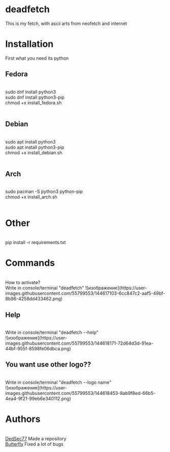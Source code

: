 # deadfetch
This is my fetch, with ascii arts from neofetch and internet

# Installation
First what you need its python<br/>
<h2>Fedora</h2><br/>
      sudo dnf install python3 <br/>
      sudo dnf install python3-pip<br/>
      chmod +x install_fedora.sh <br/>
<br/>
<h2>Debian</h2><br/>
    sudo apt install python3<br/>
    sudo apt install python3-pip<br/>
    chmod +x install_debian.sh<br/>
<br/>
<h2>Arch</h2><br/>
    sudo pacman -S python3 python-pip<br/>
    chmod +x install_arch.sh<br/>
<br/>
<h1>Other</h1>
<br/>
pip install -r requirements.txt

# Commands
<br/>
How to activate?
<br/>
Write in console/terminal "deadfetch"
![изображение](https://user-images.githubusercontent.com/55799553/144617103-6cc847c2-aaf5-49bf-8b96-4258dd433462.png)
<br/>
<h2><b>Help</b></h2>
<br/>
Write in console/terminal "deadfetch --help"
<br/>
![изображение](https://user-images.githubusercontent.com/55799553/144618171-72d64d3d-91ea-44bf-955f-8598fe06dbca.png)
<h2><b>You want use other logo??</b></h2>
<br/>
Write in console/terminal "deadfetch --logo name"
<br/>
![изображение](https://user-images.githubusercontent.com/55799553/144618453-8ab9f8ed-66b5-4ea4-9f21-99eb6e340112.png)

# Authors
<br/>
<a href=""https://github.com/DedSec77>DedSec77</a> Made a repository
<br/>
<a href="https://github.com/Butterfly13377">Butterfly</a> Fixed a lot of bugs 
